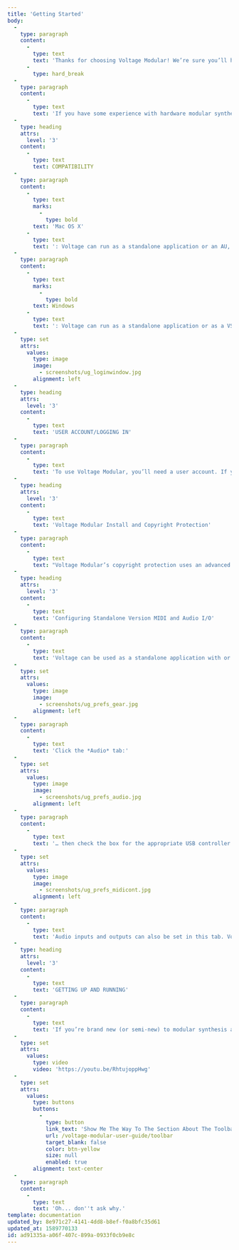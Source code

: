 ```yaml
---
title: 'Getting Started'
body:
  -
    type: paragraph
    content:
      -
        type: text
        text: 'Thanks for choosing Voltage Modular! We’re sure you’ll have a blast creating amazing sounds with what we feel is the finest virtual modular synthesis system available.'
      -
        type: hard_break
  -
    type: paragraph
    content:
      -
        type: text
        text: 'If you have some experience with hardware modular synthesizers, you’ll likely jump right in and get cookin’, but if you’re new or need information about specific functions, this is where you''ll find it. This guide won’t cover the functions of specific modules, but it will explain all of Voltage Modular''s basic underlying functionality: preset loading and saving, adding and moving modules, the Voltage Module store, and more - essentially everything except how individual modules work.'
  -
    type: heading
    attrs:
      level: '3'
    content:
      -
        type: text
        text: COMPATIBILITY
  -
    type: paragraph
    content:
      -
        type: text
        marks:
          -
            type: bold
        text: 'Mac OS X'
      -
        type: text
        text: ': Voltage can run as a standalone application or an AU, VST2, VST3, or Pro Tools AAX virtual instrument. It can also run as an effects plug-in in the aforementioned formats.'
  -
    type: paragraph
    content:
      -
        type: text
        marks:
          -
            type: bold
        text: Windows
      -
        type: text
        text: ': Voltage can run as a standalone application or as a VST2, VST3, or Pro Tools AAX virtual instrument. It can also run as an effects plug-in in the aforementioned formats.'
  -
    type: set
    attrs:
      values:
        type: image
        image:
          - screenshots/ug_loginwindow.jpg
        alignment: left
  -
    type: heading
    attrs:
      level: '3'
    content:
      -
        type: text
        text: 'USER ACCOUNT/LOGGING IN'
  -
    type: paragraph
    content:
      -
        type: text
        text: 'To use Voltage Modular, you’ll need a user account. If you haven’t yet created one, click the *Create Account* button which automatically opens the Cherry Audio website where you’ll be walked through the easy-peasy process. Once a user account is set up, simply enter your email and password in the appropriate fields to start using Voltage Modular.'
  -
    type: heading
    attrs:
      level: '3'
    content:
      -
        type: text
        text: 'Voltage Modular Install and Copyright Protection'
  -
    type: paragraph
    content:
      -
        type: text
        text: "Voltage Modular’s copyright protection uses an advanced encryption scheme that customizes the primary app and modules for use on *your* computer only. You'll need an active internet connection during initial installation of the primary app, modules, and sound presets, but once installed, you're free to go off the grid, eat organic spelt in a field, and power your music computer with a generator hooked to your stationary recumbent bike. (Voltage Modular is licensed for up to four computers. Users can log into their accounts to control which computers are licensed.)\_"
  -
    type: heading
    attrs:
      level: '3'
    content:
      -
        type: text
        text: 'Configuring Standalone Version MIDI and Audio I/O'
  -
    type: paragraph
    content:
      -
        type: text
        text: 'Voltage can be used as a standalone application with or without a hardware keyboard or pad control. With its multiple note and trigger sequencers, you can make a heck of a lot of music without even plugging in a keyboard. To use a hardware keyboard or pad controller, click the gear icon to open *Settings*:'
  -
    type: set
    attrs:
      values:
        type: image
        image:
          - screenshots/ug_prefs_gear.jpg
        alignment: left
  -
    type: paragraph
    content:
      -
        type: text
        text: 'Click the *Audio* tab:'
  -
    type: set
    attrs:
      values:
        type: image
        image:
          - screenshots/ug_prefs_audio.jpg
        alignment: left
  -
    type: paragraph
    content:
      -
        type: text
        text: '… then check the box for the appropriate USB controller in the *Active MIDI Inputs* area.'
  -
    type: set
    attrs:
      values:
        type: image
        image:
          - screenshots/ug_prefs_midicont.jpg
        alignment: left
  -
    type: paragraph
    content:
      -
        type: text
        text: 'Audio inputs and outputs can also be set in this tab. Voltage will typically default to built-in system audio outputs, but clicking the pop-up window will display any other available audio hardware. The audio input can also be set here, but it’s not necessary unless you intend to use Voltage’s audio in jacks to process external audio (more on this in the *I/O Panel* section).'
  -
    type: heading
    attrs:
      level: '3'
    content:
      -
        type: text
        text: 'GETTING UP AND RUNNING'
  -
    type: paragraph
    content:
      -
        type: text
        text: 'If you’re brand new (or semi-new) to modular synthesis and just want to start making sounds, have a look at the following video. If gives a quick overview of loading presets, adding, moving, and patching modules, and more.'
  -
    type: set
    attrs:
      values:
        type: video
        video: 'https://youtu.be/RhtujoppHwg'
  -
    type: set
    attrs:
      values:
        type: buttons
        buttons:
          -
            type: button
            link_text: 'Show Me The Way To The Section About The Toolbar'
            url: /voltage-modular-user-guide/toolbar
            target_blank: false
            color: btn-yellow
            size: null
            enabled: true
        alignment: text-center
  -
    type: paragraph
    content:
      -
        type: text
        text: 'Oh... don''t ask why.'
template: documentation
updated_by: 8e971c27-4141-4dd8-b8ef-f0a8bfc35d61
updated_at: 1589770133
id: ad91335a-a06f-407c-899a-0933f0cb9e8c
---
```

